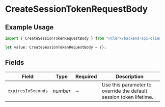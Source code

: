 # CreateSessionTokenRequestBody

## Example Usage

```typescript
import { CreateSessionTokenRequestBody } from "@clerk/backend-api-client/models/operations";

let value: CreateSessionTokenRequestBody = {};
```

## Fields

| Field                                                              | Type                                                               | Required                                                           | Description                                                        |
| ------------------------------------------------------------------ | ------------------------------------------------------------------ | ------------------------------------------------------------------ | ------------------------------------------------------------------ |
| `expiresInSeconds`                                                 | *number*                                                           | :heavy_minus_sign:                                                 | Use this parameter to override the default session token lifetime. |